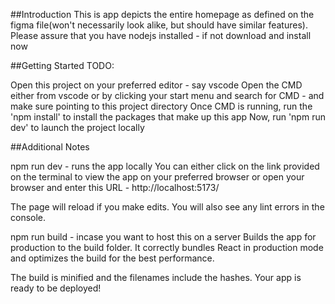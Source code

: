 ##Introduction
This is app depicts the entire homepage as defined on the figma file(won't necessarily look alike, but should have similar features). Please assure that you have nodejs installed - if not download and install now

##Getting Started
TODO:

Open this project on your preferred editor - say vscode
Open the CMD either from vscode or by clicking your start menu and search for CMD - and make sure pointing to this project directory
Once CMD is running, run the 'npm install' to install the packages that make up this app
Now, run 'npm run dev' to launch the project locally

##Additional Notes

npm run dev - runs the app locally
You can either click on the link provided on the terminal to view the app on your preferred browser or open your browser and enter this URL - http://localhost:5173/ 

The page will reload if you make edits.
You will also see any lint errors in the console.

npm run build - incase you want to host this on a server
Builds the app for production to the build folder.
It correctly bundles React in production mode and optimizes the build for the best performance.

The build is minified and the filenames include the hashes.
Your app is ready to be deployed!